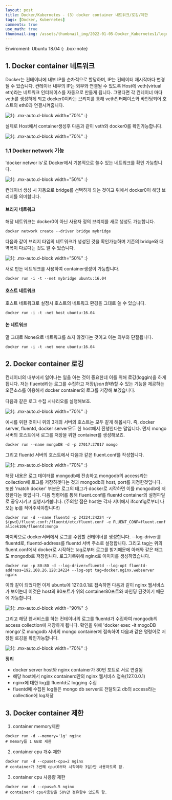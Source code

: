 ```yaml
---
layout: post
title: Docker/Kubernetes - (3) docker container 네트워크/로깅/제한
tags: [Docker, Kubernetes]
comments: true
use_math: true
thumbnail-img: /assets/thumbnail_img/2022-01-05-Docker_Kubernetes1/logo.png
---
```


Enviroment: Ubuntu 18.04 
{: .box-note}

## 1. Docker container 네트워크

Docker는 컨테이너에 내부 IP를 순차적으로 할당하며, IP는 컨테이터 재시작마다 변경될 수 있습니다. 컨테이너 내부의 IP는 외부와 연결될 수 있도록 Host에 veth(virtual eth)라는 네트워크 인터페이스를 자동으로 만들게 됩니다. 그렇다면 각 컨테이너 마다 veth를 생성하게 되고 docker0이라는 브리지를 통해 veth인터페이스와 바인딩되어 호스트의 eth0과 연결시켜줍니다.

![1](https://da2so.github.io/assets/post_img/2022-01-07-Docker_Kubernetes3/1.png){: .mx-auto.d-block width="70%" :}

실제로 Host에서 container생성후 다음과 같이 veth와 docker0를 확인가능합니다.


![1](https://da2so.github.io/assets/post_img/2022-01-07-Docker_Kubernetes3/2.png){: .mx-auto.d-block width="70%" :}

### 1.1 Docker network 기능

'docker networ ls'로 Docker에서 기본적으로 쓸수 있는 네트워크를 확인 가능합니다.

![1](https://da2so.github.io/assets/post_img/2022-01-07-Docker_Kubernetes3/3.png){: .mx-auto.d-block width="50%" :}

컨테이너 생성 시 자동으로 bridge를 선택하게 되는 것이고 위에서 docker0이 해당 브리지를 의미합니다.

#### 브리지 네트워크

해당 네트워크는 docker0이 아닌 사용자 정의 브리지를 새로 생성도 가능합니다.

```
docker network create --driver bridge mybridge
```

다음과 같이 브리지 타입의 네트워크가 생성된 것을 확인가능하며 기존의 bridge와 대역폭이 다르다는 것도 알 수 있습니다.

![1](https://da2so.github.io/assets/post_img/2022-01-07-Docker_Kubernetes3/4.png){: .mx-auto.d-block width="50%" :}


새로 만든 네트워크를 사용하여 container생성이 가능합니다.

```
docker run -i -t --net mybridge ubuntu:16.04
```

#### 호스트 네트워크

호스트 네트워크로 설정시 호스트의 네트워크 환경을 그대로 쓸 수 있습니다.

```
docker run -i -t -net host ubuntu:16.04
```

#### 논 네트워크

말 그대로 None으로 네트워크를 쓰지 않겠다는 것이고 이는 외부와 단절됩니다.

```
docker run -i -t -net none ubuntu:16.04
```

## 2. Docker container 로깅

컨테이너의 내부에서 일어나는 일을 아는 것이 중요한데 이를 위해 로깅(loggin)을 하게 됩니다.
저는 fluentd라는 로그를 수집하고 저장(*json형태*)할 수 있는 기능을 제공하는 오픈소스를 이용해서 docker container의 로그를 저장해 보겠습니다.

다음과 같은 로그 수집 시나리오를 실행해보죠.

![1](https://da2so.github.io/assets/post_img/2022-01-07-Docker_Kubernetes3/5.png){: .mx-auto.d-block width="70%" :}

예시를 위한 것이니 위의 3개의 서버의 호스트는 모두 같게 해봅시다. 즉, docker server, fluentd, docker server모두 한 host에서 진행한다는 말입니다.
먼저 mongo 서버의 호스트에서 로그를 저장을 위한 container를 생성해보죠.

```
docker run --name mongoDB -d -p 27017:27017 mongo
```

그리고 fluentd 서버의 호스트에서 다음과 같은 fluent.conf를 작성합니다.

![1](https://da2so.github.io/assets/post_img/2022-01-07-Docker_Kubernetes3/6.png){: .mx-auto.d-block width="70%" :}


해당 내용은 로그 데이터를 mongodb에 전송하고 mongodb의 access라는 collection에 로그를 저장하겟다는 것과 mongodb의 host, port를 지정한것입니다.
또한 'match docker' 부분은 로그의 태그가 docker로 시작하면 이를 mongodb에 저장한다는 뜻입니다. 다음 명령어를 통해 fluent.conf를 fluentd container의 설정파일로 공유시키고
실행시켜봅니다. (주의할 점은 host는 각자 서버에서 ifconfig로부터 나오는 ip를 적어주셔야합니다!)

```
docker run -d --name fluentd -p 24224:24224 -v $(pwd)/fluent.conf:/fluentd/etc/fluent.conf -e FLUENT_CONF=fluent.conf alicek106/fluentd:mongo
```

마지막으로 docker서버에서 로그를 수집할 컨테이너를 생성합니다. --log-driver를 fluentd로, fluentd-address를 fluentd 서버 주소로 설정합니다. 그리고 tag는 위의 fluent.conf에서 docker로 시작하는 tag로부터 로그를 받기때문에 아래와 같은 태그도 mongodb로 저장됩니다. 로그기록위해 nginx로 이미지를 생성하였습니다.

```
docker run -p 80:80 -d --log-driver=fluentd --log-opt fluentd-address=192.168.26.128:24224 --log-opt tag=docker.nginx.webserver nginx
```

이와 같이 되었다면 이제 ubuntu에 127.0.0.1로 접속하면 다음과 같이 nginx 웹서비스가 보이는데 이것은 host의 80포트가 위의 container80포트와 바인딩 된것이기 때문에 가능합니다.

![1](https://da2so.github.io/assets/post_img/2022-01-07-Docker_Kubernetes3/7.png){: .mx-auto.d-block width="90%" :}


그리고 해당 웹서비스를 하는 컨테이너의 로그를 fluentd가 수집하여 mongodb의 access collection에 저장하게 됩니다. 확인을 위해 'docker exec -it mogoDB mongo'로 mongodb 서버의 mongo container에 접속하여 다음과 같은 명령어로 저장된 로깅을 확인가능합니다.


![1](https://da2so.github.io/assets/post_img/2022-01-07-Docker_Kubernetes3/8.png){: .mx-auto.d-block width="70%" :}


**정리**
- docker server host와 nginx container가 80번 포트로 서로 연결됨
- 해당 host에서 nginx containerd안의 nginx 웹서비스 접속(127.0.0.1)
- nginx에 대한 log를 fluentd로 logging 수집
- fluentd에 수집된 log들은 mongo db server로 전달되고 db의 access라는 collection에 log저장

## 3. Docker container 제한

1. container memory제한
```
docker run -d --memory='1g' nginx
# memory를 1 GB로 제한
```

2. container cpu 개수 제한
```
docker run -d --cpuset-cpu=2 nginx
# container가 3번째 cpu(0부터 시작이라 3임)만 사용하도록 함.
```

3. container cpu 사용량 제한
```
docker run -d --cpus=0.5 nginx
# container가 cpu사용량을 50%만 점유할수 있도록 함.
```

